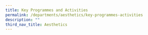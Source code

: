 ```yaml
---
title: Key Programmes and Activities
permalink: /departments/aesthetics/key-programmes-activities
description: ""
third_nav_title: Aesthetics
---
```

